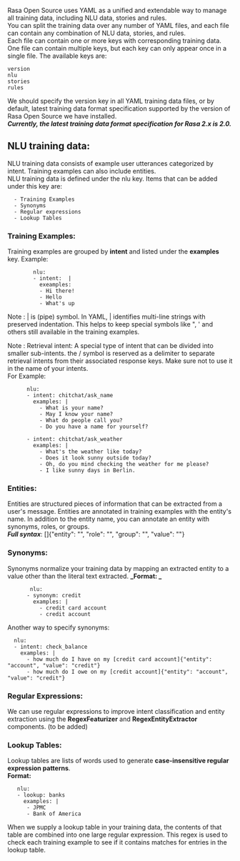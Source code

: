 Rasa Open Source uses YAML as a unified and extendable way to manage all training data, including NLU data, stories and rules.  
You can split the training data over any number of YAML files, and each file can contain any combination of NLU data, stories, and rules.  
Each file can contain one or more keys with corresponding training data. One file can contain multiple keys, but each key can only appear once in a single file. The available keys are:
  
    version  
    nlu    
    stories  
    rules  
    
 We should specify the version key in all YAML training data files,  or by default, latest training data format specification supported by the version of Rasa Open Source we have installed.  
 __*Currently, the latest training data format specification for Rasa 2.x is 2.0.*__  
 
 ## NLU training data:
  NLU training data consists of example user utterances categorized by intent. Training examples can also include entities.  
  NLU training data is defined under the nlu key. Items that can be added under this key are:  
  
      - Training Examples
      - Synonyms
      - Regular expressions
      - Lookup Tables
      
      
  ### Training Examples:
  Training examples are grouped by **intent** and listed under the **examples** key.
  Example:  
            
            nlu: 
            - intent:  |
              exeamples: 
              - Hi there!
              - Hello
              - What's up
              
Note :  | is  (pipe) symbol.
In YAML, | identifies multi-line strings with preserved indentation. This helps to keep special symbols like ", ' and others still available in the training examples.   

Note : Retrieval intent: A special type of intent that can be divided into smaller sub-intents. the / symbol is reserved as a delimiter to separate retrieval intents from their associated response keys. Make sure not to use it in the name of your intents.  
For Example:  

          nlu:
          - intent: chitchat/ask_name
            examples: |
              - What is your name?
              - May I know your name?
              - What do people call you?
              - Do you have a name for yourself?

          - intent: chitchat/ask_weather
            examples: |
              - What's the weather like today?
              - Does it look sunny outside today?
              - Oh, do you mind checking the weather for me please?
              - I like sunny days in Berlin.

### Entities:  
Entities are structured pieces of information that can be extracted from a user's message.
Entities are annotated in training examples with the entity's name. In addition to the entity name, you can annotate an entity with synonyms, roles, or groups.  
**_Full syntax_**:   [<entity-text>]{"entity": "<entity name>", "role": "<role name>", "group": "<group name>", "value": "<entity synonym>"}  
  
  
### Synonyms:  
  Synonyms normalize your training data by mapping an extracted entity to a value other than the literal text extracted. 
  **_Format: _** 
    
           nlu:
          - synonym: credit
            examples: |
              - credit card account
              - credit account
Another way to specify synonyms:  
  
      nlu:
      - intent: check_balance
        examples: |
          - how much do I have on my [credit card account]{"entity": "account", "value": "credit"}
          - how much do I owe on my [credit account]{"entity": "account", "value": "credit"}  
  
  ### Regular Expressions:  
  We  can use regular expressions to improve intent classification and entity extraction using the **RegexFeaturizer** and **RegexEntityExtractor** components.
  (to be added)  
  
  
  ### Lookup Tables:  
  Lookup tables are lists of words used to generate **case-insensitive regular expression patterns**.  
  **Format:**  
  
       nlu:
       - lookup: banks
         examples: |
          - JPMC
          - Bank of America
  
  When we supply a lookup table in your training data, the contents of that table are combined into one large regular expression. This regex is used to check each training example to see if it contains matches for entries in the lookup table.
  
  
